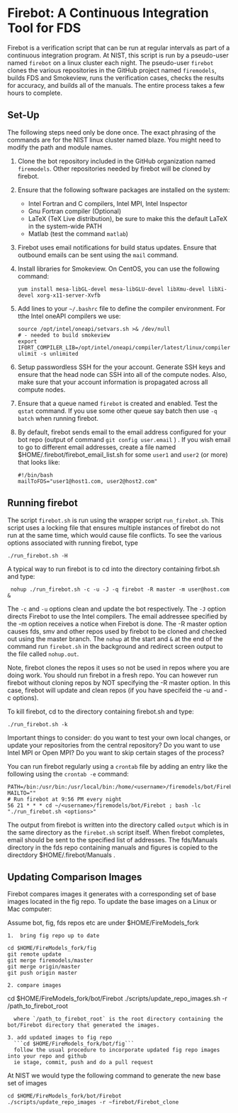 # Firebot: A Continuous Integration Tool for FDS

Firebot is a verification script that can be run at regular intervals as part of a continuous integration program. At NIST, this script is run by a pseudo-user named `firebot` on a linux cluster each night. The pseudo-user `firebot` clones the various repositories in the GitHub project named `firemodels`, builds FDS and Smokeview, runs the verification cases, checks the results for accuracy, and builds all of the manuals. The entire process takes a few hours to complete.

## Set-Up

The following steps need only be done once. The exact phrasing of the commands are for the NIST linux cluster named blaze. You might need to modify the path and module names.

1. Clone the bot repository included in the GitHub organization named `firemodels`.  Other repositories needed by firebot will be cloned by firebot.

2. Ensure that the following software packages are installed on the system:

    * Intel Fortran and C compilers, Intel MPI, Intel Inspector
    * Gnu Fortran compiler (Optional)
    * LaTeX (TeX Live distribution), be sure to make this the default LaTeX in the system-wide PATH
    * Matlab (test the command `matlab`)

3. Firebot uses email notifications for build status updates. Ensure that outbound emails can be sent using the `mail` command.

4. Install libraries for Smokeview. On CentOS, you can use the following command:
   ```
   yum install mesa-libGL-devel mesa-libGLU-devel libXmu-devel libXi-devel xorg-x11-server-Xvfb
   ```

5. Add lines to your `~/.bashrc` file to define the compiler environment.  For tthe Intel oneAPI compilers we use:
    ```
    source /opt/intel/oneapi/setvars.sh >& /dev/null
    # - needed to build smokeview    
    export IFORT_COMPILER_LIB=/opt/intel/oneapi/compiler/latest/linux/compiler/lib/intel64_lin
    ulimit -s unlimited
    ```

6. Setup passwordless SSH for the your account. Generate SSH keys and ensure that the head node can SSH into all of the compute nodes. Also, make sure that your account information is propagated across all compute nodes.

7. Ensure that a queue named `firebot` is created and enabled. Test the `qstat` command.  If you use some other queue say batch then use `-q batch` when running firebot.

8. By default, firebot sends email to the email address configured for your bot repo (output of command `git config user.email` ) .  If you wish email to go to different email addresses, create a file named $HOME/.firebot/firebot_email_list.sh for some `user1` and `user2` (or more) that looks like:

   ```
   #!/bin/bash
   mailToFDS="user1@host1.com, user2@host2.com"
   ```

## Running firebot

The script `firebot.sh` is run using the wrapper script `run_firebot.sh`. This script uses a locking file that ensures multiple instances of firebot do not run at the same time, which would cause file conflicts. To see the various options associated with running firebot, type
```
./run_firebot.sh -H
```

A typical way to run firebot is to cd into the directory containing firbot.sh and type: 

``` nohup ./run_firebot.sh -c -u -J -q firebot -R master -m user@host.com &```

The `-c` and `-u` options clean and update the bot respectively. The `-J` option directs Firebot to use the Intel compilers. The email addressee specified by the -m option receives a notice when Firebot is done. The -R master option causes fds, smv and other repos used by firebot to be cloned and checked out using the master branch.  The `nohup` at the start and `&` at the end of the command run `firebot.sh` in the background and redirect screen output to the file called `nohup.out`.

Note, firebot clones the repos it uses so not be used in repos where you are doing work.  You should run firebot in a fresh repo.  You can however run firebot without cloning repos by NOT specifying the -R master option.  In this case, firebot will update and clean repos (if you have specifeid the -u and -c options).

To kill firebot, cd to the directory containing firebot.sh and type:

```./run_firebot.sh -k```

Important things to consider: do you want to test your own local changes, or update your repositories from the central repository? Do you want to use Intel MPI or Open MPI? Do you want to skip certain stages of the process?

You can run firebot regularly using a `crontab` file by adding an entry like the following using the `crontab -e` command:
```
PATH=/bin:/usr/bin:/usr/local/bin:/home/<username>/firemodels/bot/Firebot:$PATH
MAILTO=""
# Run firebot at 9:56 PM every night
56 21 * * * cd ~/<username>/firemodels/bot/Firebot ; bash -lc "./run_firebot.sh <options>"
```

The output from firebot is written into the directory called `output` which is in the same directory as the `firebot.sh` script itself. When firebot completes, email should be sent to the specified list of addresses. The fds/Manuals directory in the fds repo containing manuals and figures is copied to the directdory $HOME/.firebot/Manuals .

## Updating Comparison Images

Firebot compares images it generates with a corresponding set of base images located in the fig repo.
To update the base images on a Linux or Mac computer:

Assume bot, fig, fds repos etc are under $HOME/FireModels_fork
```
1.  bring fig repo up to date
```
    cd $HOME/FireModels_fork/fig
    git remote update
    git merge firemodels/master
    git merge origin/master
    git push origin master
```
2. compare images
```
  cd $HOME/FireModels_fork/bot/Firebot
  ./scripts/update_repo_images.sh -r /path_to_firebot_root
```
  where `/path_to_firebot_root` is the root directory containing the bot/Firebot directory that generated the images.  

3. add updated images to fig repo
  ```cd $HOME/FireModels_fork/bot/fig```
  follow the usual procedure to incorporate updated fig repo images into your repo and github 
  ie stage, commit, push and do a pull request

```

At NIST we would type the following command to generate the new base set of images

```
cd $HOME/FireModels_fork/bot/Firebot
./scripts/update_repo_images -r ~firebot/Firebot_clone
```

